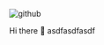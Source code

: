 ![github](https://user-images.githubusercontent.com/96050818/158389413-539da6a0-ceb3-465a-8dab-3967ba5dc99d.png)

Hi there 👋
asdfasdfasdf
